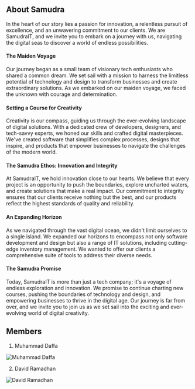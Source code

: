 ## About Samudra
In the heart of our story lies a passion for innovation, a relentless pursuit of excellence, and an unwavering commitment to our clients. We are SamudraIT, and we invite you to embark on a journey with us, navigating the digital seas to discover a world of endless possibilities.

#### The Maiden Voyage
Our journey began as a small team of visionary tech enthusiasts who shared a common dream. We set sail with a mission to harness the limitless potential of technology and design to transform businesses and create extraordinary solutions. As we embarked on our maiden voyage, we faced the unknown with courage and determination.

#### Setting a Course for Creativity
Creativity is our compass, guiding us through the ever-evolving landscape of digital solutions. With a dedicated crew of developers, designers, and tech-savvy experts, we honed our skills and crafted digital masterpieces. We've created software that simplifies complex processes, designs that inspire, and products that empower businesses to navigate the challenges of the modern world.

#### The Samudra Ethos: Innovation and Integrity
At SamudraIT, we hold innovation close to our hearts. We believe that every project is an opportunity to push the boundaries, explore uncharted waters, and create solutions that make a real impact. Our commitment to integrity ensures that our clients receive nothing but the best, and our products reflect the highest standards of quality and reliability.

#### An Expanding Horizon
As we navigated through the vast digital ocean, we didn't limit ourselves to a single island. We expanded our horizons to encompass not only software development and design but also a range of IT solutions, including cutting-edge inventory management. We wanted to offer our clients a comprehensive suite of tools to address their diverse needs.

#### The Samudra Promise
Today, SamudraIT is more than just a tech company; it's a voyage of endless exploration and innovation. We promise to continue charting new courses, pushing the boundaries of technology and design, and empowering businesses to thrive in the digital age. Our journey is far from over, and we invite you to join us as we set sail into the exciting and ever-evolving world of digital creativity.


## Members
1. Muhammad Daffa
   
![Muhammad Daffa](https://github.com/dap23.png)

2. David Ramadhan
   
![David Ramadhan](https://github.com/rama-can.png)
